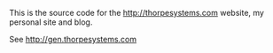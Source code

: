 This is the source code for the http://thorpesystems.com website, my personal site and blog.

See http://gen.thorpesystems.com
